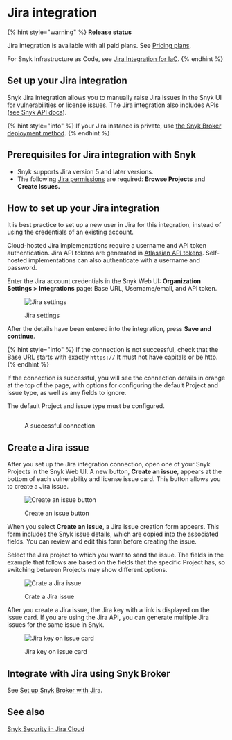 # Jira integration

{% hint style="warning" %}
**Release status**&#x20;

Jira integration is available with all paid plans. See [Pricing plans](https://snyk.io/plans).

For Snyk Infrastructure as Code, see [Jira Integration for IaC](../../scan-with-snyk/scan-infrastructure/snyk-iac-integrations/jira-integration-for-iac.md).
{% endhint %}

## **Set up your Jira integration**

Snyk Jira integration allows you to manually raise Jira issues in the Snyk UI for vulnerabilities or license issues. The Jira integration also includes APIs ([see Snyk API docs](https://snyk.docs.apiary.io/#reference/projects/project-jira-issues)).

{% hint style="info" %}
If your Jira instance is private, use [the Snyk Broker deployment method](../../enterprise-setup/snyk-broker/install-and-configure-snyk-broker/jira-install-and-configure-broker/setup-broker-with-jira.md).
{% endhint %}

## **Prerequisites for Jira integration with Snyk**

* Snyk supports Jira version 5 and later versions.
* The following [Jira permissions](https://confluence.atlassian.com/adminjiraserver073/managing-project-permissions-861253293.html) are required: **Browse Projects** and **Create Issues.**

## **How to set up your Jira integration**

It is best practice to set up a new user in Jira for this integration, instead of using the credentials of an existing account.

Cloud-hosted Jira implementations require a username and API token authentication. Jira API tokens are generated in [Atlassian API tokens](https://id.atlassian.com/manage/api-tokens). Self-hosted implementations can also authenticate with a username and password.

Enter the Jira account credentials in the Snyk Web UI: **Organization Settings > Integrations** page: Base URL, Username/email, and API token.

<figure><img src="../../.gitbook/assets/JiraSettings_nonBroker.png" alt="Jira settings"><figcaption><p>Jira settings</p></figcaption></figure>

After the details have been entered into the integration, press **Save and continue**.&#x20;

{% hint style="info" %}
If the connection is not successful, check that the Base URL starts with exactly `https://` It must not have capitals or be http.
{% endhint %}

If the connection is successful, you will see the connection details in orange at the top of the page, with options for configuring the default Project and issue type, as well as any fields to ignore.&#x20;

The default Project and issue type must be configured.&#x20;

<figure><img src="../../.gitbook/assets/JiraSettings.png" alt=""><figcaption><p>A successful connection</p></figcaption></figure>

## **Create a Jira issue**

After you set up the Jira integration connection, open one of your Snyk Projects in the Snyk Web UI. A new button, **Create an issue**, appears at the bottom of each vulnerability and license issue card. This button allows you to create a Jira issue.

<figure><img src="../../.gitbook/assets/Jira - new button.png" alt="Create an issue button"><figcaption><p>Create an issue button</p></figcaption></figure>

When you select **Create an issue**, a Jira issue creation form appears. This form includes the Snyk issue details, which are copied into the associated fields. You can review and edit this form before creating the issue.

Select the Jira project to which you want to send the issue. The fields in the example that follows are based on the fields that the specific Project has, so switching between Projects may show different options.

<figure><img src="../../.gitbook/assets/uuid-67202f8e-7f70-1e84-6044-f65ec36138b3-en.png" alt="Crate a Jira issue"><figcaption><p>Crate a Jira issue</p></figcaption></figure>

After you create a Jira issue, the Jira key with a link is displayed on the issue card. If you are using the Jira API, you can generate multiple Jira issues for the same issue in Snyk.

<figure><img src="../../.gitbook/assets/Jira - Button with a link.png" alt="Jira key on issue card"><figcaption><p>Jira key on issue card</p></figcaption></figure>

## Integrate with Jira using Snyk Broker

See [Set up Snyk Broker with Jira](../../enterprise-setup/snyk-broker/install-and-configure-snyk-broker/jira-install-and-configure-broker/setup-broker-with-jira.md).

## See also

[Snyk Security in Jira Cloud](snyk-security-in-jira-cloud-integration.md)

